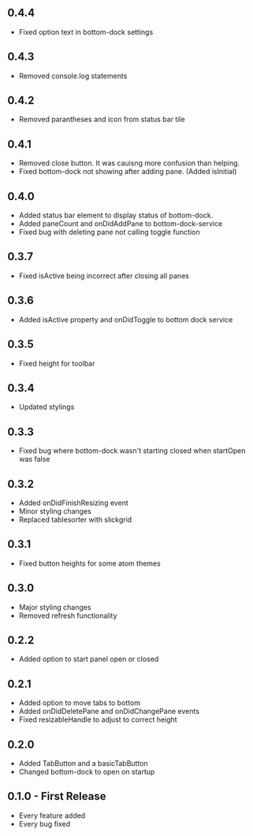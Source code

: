 ## 0.4.4
* Fixed option text in bottom-dock settings

## 0.4.3
* Removed console.log statements

## 0.4.2
* Removed parantheses and icon from status bar tile

## 0.4.1
* Removed close button. It was cauisng more confusion than helping.
* Fixed bottom-dock not showing after adding pane. (Added isInitial)

## 0.4.0
* Added status bar element to display status of bottom-dock.
* Added paneCount and onDidAddPane to bottom-dock-service
* Fixed bug with deleting pane not calling toggle function

## 0.3.7
* Fixed isActive being incorrect after closing all panes

## 0.3.6
* Added isActive property and onDidToggle to bottom dock service

## 0.3.5
* Fixed height for toolbar

## 0.3.4
* Updated stylings

## 0.3.3
* Fixed bug where bottom-dock wasn't starting closed when startOpen was false

## 0.3.2
* Added onDidFinishResizing event
* Minor styling changes
* Replaced tablesorter with slickgrid

## 0.3.1
* Fixed button heights for some atom themes

## 0.3.0
* Major styling changes
* Removed refresh functionality

## 0.2.2
* Added option to start panel open or closed

## 0.2.1
* Added option to move tabs to bottom
* Added onDidDeletePane and onDidChangePane events
* Fixed resizableHandle to adjust to correct height

## 0.2.0
* Added TabButton and a basicTabButton
* Changed bottom-dock to open on startup

## 0.1.0 - First Release
* Every feature added
* Every bug fixed
